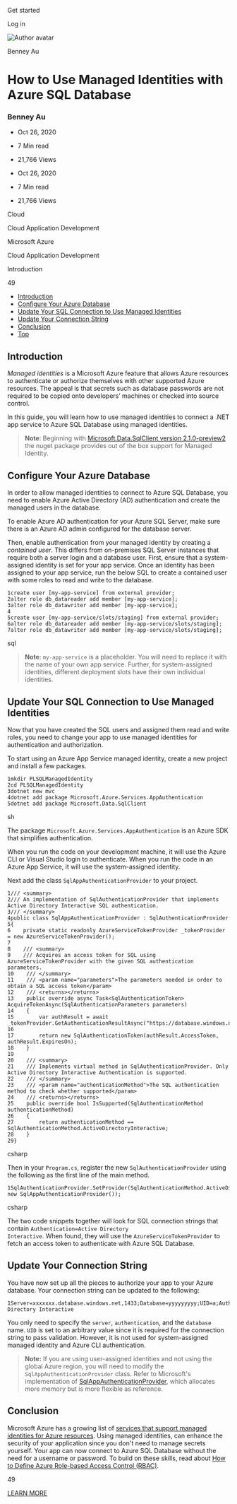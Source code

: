 <span data-css-15b13by="" aria-hidden="false">Get started</span>

<span data-css-15b13by="" aria-hidden="false">Log in</span>

<img src="../../pluralsight.imgix.net/author/lg/7aa57bc1-6266-4719-a497-c3ab18a28f5d.png" alt="Author avatar" class="jsx-3841407315" />

Benney Au

How to Use Managed Identities with Azure SQL Database
=====================================================

### Benney Au

-   Oct 26, 2020
-   7 Min read
-   21,766 Views

-   Oct 26, 2020
-   <span class="jsx-3759398792" itemprop="timeRequired">7 Min</span> read
-   21,766 Views

<span class="jsx-3759398792"></span>

<span data-css-1997kh1="">Cloud</span>

<span class="jsx-3759398792"></span>

<span data-css-1997kh1="">Cloud Application Development</span>

<span class="jsx-3759398792"></span>

<span data-css-1997kh1="">Microsoft Azure</span>

<span class="jsx-3759398792"></span>

<span data-css-1997kh1="">Cloud Application Development</span>

Introduction

49

-   <a href="#module-introduction" class="menu-link">Introduction</a>
-   <a href="#module-configureyourazuredatabase" class="menu-link">Configure Your Azure Database</a>
-   <a href="#module-updateyoursqlconnectiontousemanagedidentities" class="menu-link">Update Your SQL Connection to Use Managed Identities</a>
-   <a href="#module-updateyourconnectionstring" class="menu-link">Update Your Connection String</a>
-   <a href="#module-conclusion" class="menu-link">Conclusion</a>
-   <a href="#top" class="menu-link">Top</a>

Introduction
------------

*Managed identities* is a Microsoft Azure feature that allows Azure resources to authenticate or authorize themselves with other supported Azure resources. The appeal is that secrets such as database passwords are not required to be copied onto developers’ machines or checked into source control.

In this guide, you will learn how to use managed identities to connect a .NET app service to Azure SQL Database using managed identities.

> **Note**: Beginning with [Microsoft.Data.SqlClient version 2.1.0-preview2](https://github.com/dotnet/SqlClient/releases/tag/v2.1.0-preview2) the nuget package provides out of the box support for Managed Identity.

Configure Your Azure Database
-----------------------------

In order to allow managed identities to connect to Azure SQL Database, you need to enable Azure Active Directory (AD) authentication and create the managed users in the database.

To enable Azure AD authentication for your Azure SQL Server, make sure there is an Azure AD admin configured for the database server.

Then, enable authentication from your managed identity by creating a *contained user*. This differs from on-premises SQL Server instances that require both a server login and a database user. First, ensure that a system-assigned identity is set for your app service. Once an identity has been assigned to your app service, run the below SQL to create a contained user with some roles to read and write to the database.

    1create user [my-app-service] from external provider;
    2alter role db_datareader add member [my-app-service];
    3alter role db_datawriter add member [my-app-service];
    4
    5create user [my-app-service/slots/staging] from external provider;
    6alter role db_datareader add member [my-app-service/slots/staging];
    7alter role db_datawriter add member [my-app-service/slots/staging];

sql

> **Note**: <span class="jsx-3120878690">`my-app-service`</span> is a placeholder. You will need to replace it with the name of your own app service. Further, for system-assigned identities, different deployment slots have their own individual identities.

Update Your SQL Connection to Use Managed Identities
----------------------------------------------------

Now that you have created the SQL users and assigned them read and write roles, you need to change your app to use managed identities for authentication and authorization.

To start using an Azure App Service managed identity, create a new project and install a few packages.

    1mkdir PLSQLManagedIdentity
    2cd PLSQLManagedIdentity
    3dotnet new mvc
    4dotnet add package Microsoft.Azure.Services.AppAuthentication
    5dotnet add package Microsoft.Data.SqlClient

sh

The package <span class="jsx-3120878690">`Microsoft.Azure.Services.AppAuthentication`</span> is an Azure SDK that simplifies authentication.

When you run the code on your development machine, it will use the Azure CLI or Visual Studio login to authenticate. When you run the code in an Azure App Service, it will use the system-assigned identity.

Next add the class <span class="jsx-3120878690">`SqlAppAuthenticationProvider`</span> to your project.

    1/// <summary>
    2/// An implementation of SqlAuthenticationProvider that implements Active Directory Interactive SQL authentication.
    3/// </summary>
    4public class SqlAppAuthenticationProvider : SqlAuthenticationProvider
    5{
    6    private static readonly AzureServiceTokenProvider _tokenProvider = new AzureServiceTokenProvider();
    7
    8    /// <summary>
    9    /// Acquires an access token for SQL using AzureServiceTokenProvider with the given SQL authentication parameters.
    10    /// </summary>
    11    /// <param name="parameters">The parameters needed in order to obtain a SQL access token</param>
    12    /// <returns></returns>
    13    public override async Task<SqlAuthenticationToken> AcquireTokenAsync(SqlAuthenticationParameters parameters)
    14    {
    15        var authResult = await _tokenProvider.GetAuthenticationResultAsync("https://database.windows.net/").ConfigureAwait(false);
    16
    17        return new SqlAuthenticationToken(authResult.AccessToken, authResult.ExpiresOn);
    18    }
    19
    20    /// <summary>
    21    /// Implements virtual method in SqlAuthenticationProvider. Only Active Directory Interactive Authentication is supported.
    22    /// </summary>
    23    /// <param name="authenticationMethod">The SQL authentication method to check whether supported</param>
    24    /// <returns></returns>
    25    public override bool IsSupported(SqlAuthenticationMethod authenticationMethod)
    26    {
    27        return authenticationMethod == SqlAuthenticationMethod.ActiveDirectoryInteractive;
    28    }
    29}

csharp

Then in your <span class="jsx-3120878690">`Program.cs`</span>, register the new <span class="jsx-3120878690">`SqlAuthenticationProvider`</span> using the following as the first line of the main method.

    1SqlAuthenticationProvider.SetProvider(SqlAuthenticationMethod.ActiveDirectoryInteractive, new SqlAppAuthenticationProvider());

csharp

The two code snippets together will look for SQL connection strings that contain <span class="jsx-3120878690">`Authentication=Active Directory                                       Interactive`</span>. When found, they will use the <span class="jsx-3120878690">`AzureServiceTokenProvider`</span> to fetch an access token to authenticate with Azure SQL Database.

Update Your Connection String
-----------------------------

You have now set up all the pieces to authorize your app to your Azure database. Your connection string can be updated to the following:

    1Server=xxxxxxx.database.windows.net,1433;Database=yyyyyyyyy;UID=a;Authentication=Active Directory Interactive

You only need to specify the <span class="jsx-3120878690">`server`</span>, <span class="jsx-3120878690">`authentication`</span>, and the <span class="jsx-3120878690">`database`</span> name. <span class="jsx-3120878690">`UID`</span> is set to an arbitrary value since it is required for the connection string to pass validation. However, it is not used for system-assigned managed identity and Azure CLI authentication.

> **Note:** If you are using user-assigned identities and not using the global Azure region, you will need to modify the <span class="jsx-3120878690">`SqlAppAuthenticationProvider`</span> class. Refer to Microsoft's implementation of [SqlAppAuthenticationProvider](https://github.com/Azure/azure-sdk-for-net/blob/master/sdk/mgmtcommon/AppAuthentication/Azure.Services.AppAuthentication/SqlAppAuthenticationProvider.cs#L14), which allocates more memory but is more flexible as reference.

Conclusion
----------

Microsoft Azure has a growing list of [services that support managed identities for Azure resources](https://docs.microsoft.com/en-us/azure/active-directory/managed-identities-azure-resources/services-support-managed-identities). Using managed identities, can enhance the security of your application since you don't need to manage secrets yourself. Your app can now connect to Azure SQL Database without the need for a username or password. To build on these skills, read about [How to Define Azure Role-based Access Control (RBAC)](https://app.pluralsight.com/guides/how-to-define-azure-rbac).

49

[<span data-css-15b13by="" aria-hidden="false">LEARN MORE</span>](https://www.pluralsight.com/product/paths)

